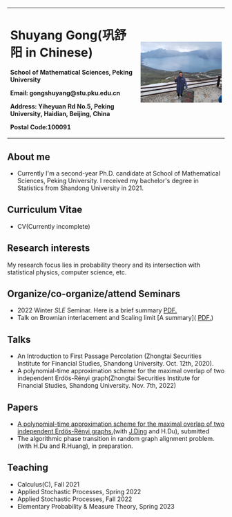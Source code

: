 <head>
    <script src="https://cdn.mathjax.org/mathjax/latest/MathJax.js?config=TeX-AMS-MML_HTMLorMML" type="text/javascript"></script>
    <script type="text/x-mathjax-config">
        MathJax.Hub.Config({
            tex2jax: {
            skipTags: ['script', 'noscript', 'style', 'textarea', 'pre'],
            inlineMath: [['$','$']]
            }
        });
    </script>
</head><head>
    <script src="https://cdn.mathjax.org/mathjax/latest/MathJax.js?config=TeX-AMS-MML_HTMLorMML" type="text/javascript"></script>
    <script type="text/x-mathjax-config">
        MathJax.Hub.Config({
            tex2jax: {
            skipTags: ['script', 'noscript', 'style', 'textarea', 'pre'],
            inlineMath: [['$','$']]
            }
        });
    </script>
</head>



<table border="0">
  <tr>
    <td width="60%">
      <h1>Shuyang Gong(巩舒阳 in Chinese)</h1>
      <p><b>School of Mathematical Sciences, Peking University</b></p>
      <p><b>Email: gongshuyang@stu.pku.edu.cn</b></p>
      <p><b>Address: Yiheyuan Rd No.5, Peking University, Haidian, Beijing, China</b></p>
      <p><b>Postal Code:100091</b></p>
    </td>
    <td width="40%">
      <img src="/me.JPG" width="100%">
    </td>
  </tr>
</table>


## About me
- Currently I'm a second-year Ph.D. candidate at School of Mathematical Sciences, Peking University. I received my bachelor's degree in Statistics from Shandong University in 2021.

## Curriculum Vitae 
- CV(Currently incomplete)

## Research interests
My research focus lies in probability theory and its intersection with statistical physics, computer science, etc.

## Organize/co-organize/attend Seminars
- 2022 Winter $SLE$ Seminar. Here is a brief summary
<a href="https://GongMathProba.github.io/SLE Winter 2022.pdf" target="_blank">PDF.</a>
- Talk on Brownian interlacement and Scaling limit [A summary](
<a href="https://GongMathProba.github.io/Brownian_Interlacement.pdf" target="_blank">PDF.</a>)

## Talks
- An Introduction to First Passage Percolation (Zhongtai Securities Institute for Financial Studies, Shandong University. Oct. 12th, 2020).
- A polynomial-time approximation scheme for the maximal overlap of two independent Erdös-Rényi graph(Zhongtai Securities Institute for Financial Studies, Shandong University. Nov. 7th, 2022)

## Papers
- [A polynomial-time approximation scheme for the maximal overlap of two independent Erdös-Rényi graphs.](https://arxiv.org/abs/2210.07823)(with [J.Ding](https://www.math.pku.edu.cn/teachers/dingjian/index.html) and H.Du), submitted
- The algorithmic phase transition in random graph alignment problem.(with H.Du and R.Huang), in preparation.

## Teaching
- Calculus(C), Fall 2021
- Applied Stochastic Processes, Spring 2022
- Applied Stochastic Processes, Fall 2022
- Elementary Probability & Measure Theory, Spring 2023

